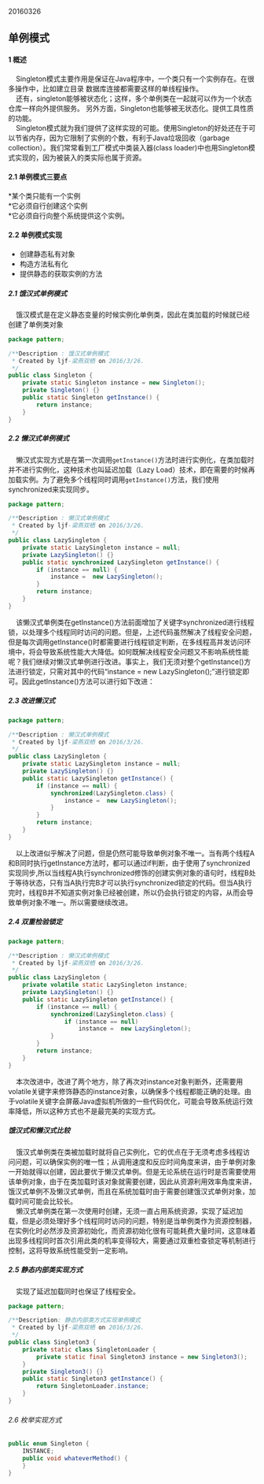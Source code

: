 20160326  
## 单例模式   
#### 1 概述  
&nbsp;&nbsp;&nbsp;&nbsp;Singleton模式主要作用是保证在Java程序中，一个类只有一个实例存在。在很多操作中，比如建立目录 数据库连接都需要这样的单线程操作。   
&nbsp;&nbsp;&nbsp;&nbsp;还有，singleton能够被状态化；这样，多个单例类在一起就可以作为一个状态仓库一样向外提供服务。
另外方面，Singleton也能够被无状态化。提供工具性质的功能。  
&nbsp;&nbsp;&nbsp;&nbsp;Singleton模式就为我们提供了这样实现的可能。使用Singleton的好处还在于可以节省内存，因为它限制了实例的个数，有利于Java垃圾回收（garbage collection）。我们常常看到工厂模式中类装入器(class loader)中也用Singleton模式实现的，因为被装入的类实际也属于资源。  
#### 2.1 单例模式三要点  
*某个类只能有一个实例  
*它必须自行创建这个实例  
*它必须自行向整个系统提供这个实例。  

#### 2.2 单例模式实现  
* 创建静态私有对象  
* 构造方法私有化  
* 提供静态的获取实例的方法  

##### 2.1  饿汉式单例模式  
&nbsp;&nbsp;&nbsp;&nbsp;饿汉模式是在定义静态变量的时候实例化单例类，因此在类加载的时候就已经创建了单例类对象  
```java  
package pattern;

/**Description : 饿汉式单例模式
 * Created by ljf-梁燕双栖 on 2016/3/26.
 */
public class Singleton {
    private static Singleton instance = new Singleton();
    private Singleton() {}
    public static Singleton getInstance() {
        return instance;
    }
}
```  
##### 2.2 懒汉式单例模式  
&nbsp;&nbsp;&nbsp;&nbsp;懒汉式实现方式是在第一次调用` getInstance() `方法时进行实例化，在类加载时并不进行实例化，这种技术也叫延迟加载（Lazy Load）技术，即在需要的时候再加载实例。为了避免多个线程同时调用` getInstance() `方法，我们使用synchronized来实现同步。  
```java  
package pattern;

/**Description : 懒汉式单例模式
 * Created by ljf-梁燕双栖 on 2016/3/26.
 */
public class LazySingleton {
    private static LazySingleton instance = null;
    private LazySingleton() {}
    public static synchronized LazySingleton getInstance() {
        if (instance == null) {
            instance =  new LazySingleton();
        }
        return instance;
    }
}
```  
&nbsp;&nbsp;&nbsp;&nbsp;该懒汉式单例类在getInstance()方法前面增加了关键字synchronized进行线程锁，以处理多个线程同时访问的问题。但是，上述代码虽然解决了线程安全问题，但是每次调用getInstance()时都需要进行线程锁定判断，在多线程高并发访问环境中，将会导致系统性能大大降低。如何既解决线程安全问题又不影响系统性能呢？我们继续对懒汉式单例进行改进。事实上，我们无须对整个getInstance()方法进行锁定，只需对其中的代码“instance = new LazySingleton();”进行锁定即可。因此getInstance()方法可以进行如下改进：  
##### 2.3 改进懒汉式  
```java  
package pattern;

/**Description : 懒汉式单例模式
 * Created by ljf-梁燕双栖 on 2016/3/26.
 */
public class LazySingleton {
    private static LazySingleton instance = null;
    private LazySingleton() {}
    public static LazySingleton getInstance() {
        if (instance == null) {
            synchronized(LazySingleton.class) {
                instance =  new LazySingleton();
            }
        }
        return instance;
    }
}
```  
&nbsp;&nbsp;&nbsp;&nbsp;以上改进似乎解决了问题，但是仍然可能导致单例对象不唯一。当有两个线程A和B同时执行getInstance方法时，都可以通过if判断，由于使用了synchronized实现同步,所以当线程A执行synchronized修饰的创建实例对象的语句时，线程B处于等待状态，只有当A执行完B才可以执行synchronized锁定的代码。但当A执行完时，线程B并不知道实例对象已经被创建，所以仍会执行锁定的内容，从而会导致单例对象不唯一。所以需要继续改进。  
##### 2.4 双重检验锁定  
```java  
package pattern;

/**Description : 懒汉式单例模式
 * Created by ljf-梁燕双栖 on 2016/3/26.
 */
public class LazySingleton {
    private volatile static LazySingleton instance;
    private LazySingleton() {}
    public static LazySingleton getInstance() {
        if (instance == null) {
            synchronized(LazySingleton.class) {
                if (instance == null)
                    instance =  new LazySingleton();
            }
        }
        return instance;
    }
}
```  
&nbsp;&nbsp;&nbsp;&nbsp;本次改进中，改进了两个地方，除了再次对instance对象判断外，还需要用volatile关键字来修饰静态的instance对象，以确保多个线程都能正确的处理。由于volatile关键字会屏蔽Java虚拟机所做的一些代码优化，可能会导致系统运行效率降低，所以这种方式也不是最完美的实现方式。  

##### 饿汉式和懒汉式比较  
&nbsp;&nbsp;&nbsp;&nbsp;饿汉式单例类在类被加载时就将自己实例化，它的优点在于无须考虑多线程访问问题，可以确保实例的唯一性；从调用速度和反应时间角度来讲，由于单例对象一开始就得以创建，因此要优于懒汉式单例。但是无论系统在运行时是否需要使用该单例对象，由于在类加载时该对象就需要创建，因此从资源利用效率角度来讲，饿汉式单例不及懒汉式单例，而且在系统加载时由于需要创建饿汉式单例对象，加载时间可能会比较长。  
&nbsp;&nbsp;&nbsp;&nbsp;懒汉式单例类在第一次使用时创建，无须一直占用系统资源，实现了延迟加载，但是必须处理好多个线程同时访问的问题，特别是当单例类作为资源控制器，在实例化时必然涉及资源初始化，而资源初始化很有可能耗费大量时间，这意味着出现多线程同时首次引用此类的机率变得较大，需要通过双重检查锁定等机制进行控制，这将导致系统性能受到一定影响。  
##### 2.5 静态内部类实现方式  
&nbsp;&nbsp;&nbsp;&nbsp;实现了延迟加载同时也保证了线程安全。  
```java  
package pattern;

/**Description: 静态内部类方式实现单例模式
 * Created by ljf-梁燕双栖 on 2016/3/26.
 */
public class Singleton3 {
    private static class SingletonLoader {
        private static final Singleton3 instance = new Singleton3();
    }
    private Singleton3() {}
    public static Singleton3 getInstance() {
        return SingletonLoader.instance;
    }
}
```  
###### 2.6 枚举实现方式  
```java  
public enum Singleton {
    INSTANCE;
    public void whateverMethod() {
    }
}  
```  

